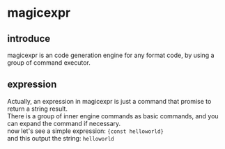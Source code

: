 # magicexpr

## introduce
magicexpr is an code generation engine for any format code, by using a group of command executor.

## expression 

Actually, an expression in magicexpr is just a command that promise to return a string result.  
There is a group of inner engine commands as basic commands, and you can expand the command if necessary.  
now let's see a simple expression: ```{const helloworld}```    
and this output the string: ```helloworld```

